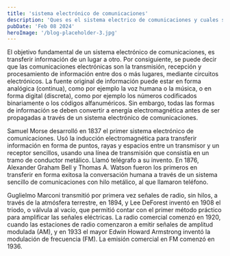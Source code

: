 ```yaml
---
title: 'sistema electrónico de comunicaciones'
description: 'Ques es el sistema electrico de comunicaciones y cuales son sus objetivos'
pubDate: 'Feb 08 2024'
heroImage: '/blog-placeholder-3.jpg'
---
```


El objetivo fundamental de un sistema electrónico de comunicaciones, es transferir información de un lugar a otro. Por consiguiente, se puede decir que las comunicaciones electrónicas son la transmisión, recepción y procesamiento de información entre dos o más lugares, mediante circuitos electrónicos. La fuente original de información puede estar en forma analógica (continua), como por ejemplo la voz humana o la música, o en forma digital (discreta), como por ejemplo los números codificados binariamente o los códigos alfanuméricos. Sin embargo, todas las formas de información se deben convertir a energía electromagnética antes de ser propagadas a través de un sistema electrónico de comunicaciones.

Samuel Morse desarrolló en 1837 el primer sistema electrónico de comunicaciones.
Usó la inducción electromagnética para transferir información en forma de puntos, rayas y espacios entre un transmisor y un receptor sencillos, usando una línea de transmisión que consistía en un tramo de conductor metálico. Llamó telégrafo a su invento. En 1876, Alexander Graham Bell y Thomas A. Watson fueron los primeros en transferir en forma exitosa la conversación humana a través de un sistema sencillo de comunicaciones con hilo metálico, al que llamaron teléfono.

Guglielmo Marconi transmitió por primera vez señales de radio, sin hilos, a través de la
atmósfera terrestre, en 1894, y Lee DeForest inventó en 1908 el triodo, o válvula al vacío, que permitió contar con el primer método práctico para amplificar las señales eléctricas. La radio comercial comenzó en 1920, cuando las estaciones de radio comenzaron a emitir señales de amplitud modulada (AM), y en 1933 el mayor Edwin Howard Armstrong inventó la modulación de frecuencia (FM). La emisión comercial en FM comenzó en 1936.


